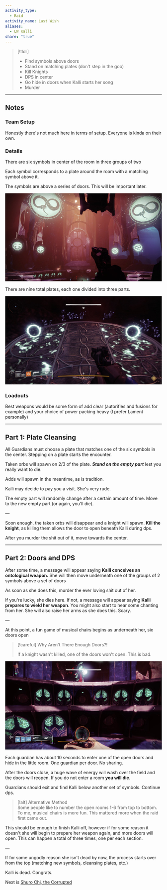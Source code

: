 ```yaml
---  
activity_type:  
  - Raid  
activity_name: Last Wish  
aliases:  
  - LW Kalli  
share: "true"  
---  
```

  
> [!tldr]  
> - Find symbols above doors  
> - Stand on matching plates (don't step in the goo)  
> - Kill Knights  
> - DPS in center  
> - Go hide in doors when Kalli starts her song  
> - Murder  
  
---  
  
## Notes  
  
### Team Setup  
  
Honestly there's not much here in terms of setup. Everyone is kinda on their own.  
  
### Details  
  
There are six symbols in center of the room in three groups of two  
  
Each symbol corresponds to a plate around the room with a matching symbol above it.  
  
The symbols are above a series of doors. This will be important later.  
  
![Symbols above the doors](../../Attachments/LW%20Images/Kalli_symbols.jpg)  
  
  
There are nine total plates, each one divided into three parts.  
  
![Example of plates and blights](../../Attachments/LW%20Images/Kalli_plate.jpg)  
  
### Loadouts  
  
Best weapons would be some form of add clear (autorifles and fusions for example) and your choice of power packing heavy (I prefer Lament personally)  
  
----  
  
## Part 1: Plate Cleansing  
  
All Guardians must choose a plate that matches one of the six symbols in the center. Stepping on a plate starts the encounter.  
  
Taken orbs will spawn on 2/3 of the plate. ***Stand on the empty part*** lest you really want to die.  
  
Adds will spawn in the meantime, as is tradition.  
  
Kalli may decide to pay you a visit. She's very rude.  
  
The empty part will randomly change after a certain amount of time. Move to the new empty part (or again, you'll die).  
  
—  
  
Soon enough, the taken orbs will disappear and a knight will spawn. **Kill the knight**, as killing them allows the door to open beneath Kalli during dps.  
  
After you murder the shit out of it, move towards the center.  
  
----  
  
## Part 2: Doors and DPS  
  
After some time, a message will appear saying **Kalli conceives an ontological weapon.** She will then move underneath one of the groups of 2 symbols above a set of doors  
  
As soon as she does this, murder the ever loving shit out of her.  
  
If you're lucky, she dies here. If not, a message will appear saying **Kalli prepares to wield her weapon**. You might also start to hear some chanting from her. She will also raise her arms as she does this. Scary.  
  
—  
  
At this point, a fun game of musical chairs begins as underneath her, six doors open  
  
> [!careful] Why Aren't There Enough Doors?!  
>  
> If a knight wasn't killed, one of the doors won't open. This is bad.  
  
  
  
![open doors](../../Attachments/LW%20Images/Kalli_doors.jpg)  
  
  
  
Each guardian has about 10 seconds to enter one of the open doors and hide in the little room. One guardian per door. No sharing.  
  
After the doors close, a huge wave of energy will wash over the field and the doors will reopen. If you do not enter a room **you will die**.  
  
Guardians should exit and find Kalli below another set of symbols. Continue dps.  
  
> [!alt] Alternative Method  
> Some people like to number the open rooms 1-6 from top to bottom. To me, musical chairs is more fun. This mattered more when the raid first came out.  
  
This should be enough to finish Kalli off, however if for some reason it doesn't she will begin to prepare her weapon again, and more doors will open. This can happen a total of three times, one per each section.  
  
—  
  
If for some ungodly reason she isn't dead by now, the process starts over from the top (matching new symbols, cleansing plates, etc.)  
  
Kalli is dead. Congrats.  
  
Next is [Shuro Chi, the Corrupted](./2.%20Shuro%20Chi,%20The%20Corrupted.md)